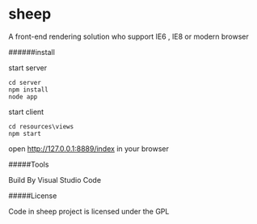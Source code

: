 # sheep
A front-end rendering solution who support IE6 , IE8 or modern browser

######install

start server
```shell
cd server
npm install
node app
```

start client
```shell
cd resources\views
npm start
```

open http://127.0.0.1:8889/index in your browser 

#####Tools

Build By Visual Studio Code

#####License

Code in sheep project is licensed under the GPL